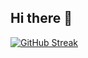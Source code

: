 ## Hi there 👋

[![GitHub Streak](https://streak-stats.demolab.com?user=voidCounter&theme=dark&border_radius=12&date_format=M%20j%5B%2C%20Y%5D)](https://git.io/streak-stats)
